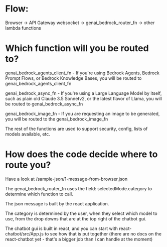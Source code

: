 # Flow:

Browser -> API Gateway websocket -> genai_bedrock_router_fn -> other lambda functions

# Which function will you be routed to?

genai_bedrock_agents_client_fn - If you're using Bedrock Agents, Bedrock Prompt Flows, or Bedrock Knowledge Bases, you will be routed to genai_bedrock_agents_client_fn

genai_bedrock_async_fn - If you're using a Large Language Model by itself, such as plain old Claude 3.5 Sonnetv2, or the latest flavor of Llama, you will be routed to genai_bedrock_async_fn

genai_bedrock_image_fn - If you are requesting an image to be generated, you will be routed to the genai_bedrock_image_fn

The rest of the functions are used to support security, config, lists of models available, etc.

# How does the code decide where to route you?
Have a look at /sample-json/1-message-from-browser.json

The genai_bedrock_router_fn uses the field: selectedMode.category to determine which function to call.

The json message is built by the react application.

The category is determined by the user, when they select which model to use, from the drop downs that are at the top right of the chatbot gui.

The chatbot gui is built in react, and you can start with react-chatbot/src/App.js to see how that is put together (there are no docs on the react-chatbot yet - that's a bigger job than I can handle at the moment)